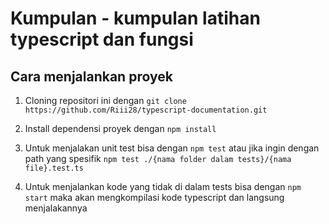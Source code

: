 # Kumpulan - kumpulan latihan typescript dan fungsi

## Cara menjalankan proyek

1. Cloning repositori ini dengan ``git clone https://github.com/Riii28/typescript-documentation.git``

2. Install dependensi proyek dengan ``npm install``

3. Untuk menjalakan unit test bisa dengan ``npm test`` atau jika ingin dengan path yang spesifik ``npm test ./{nama folder dalam tests}/{nama file}.test.ts``

4. Untuk menjalankan kode yang tidak di dalam tests bisa dengan ``npm start`` maka akan mengkompilasi kode typescript dan langsung menjalakannya